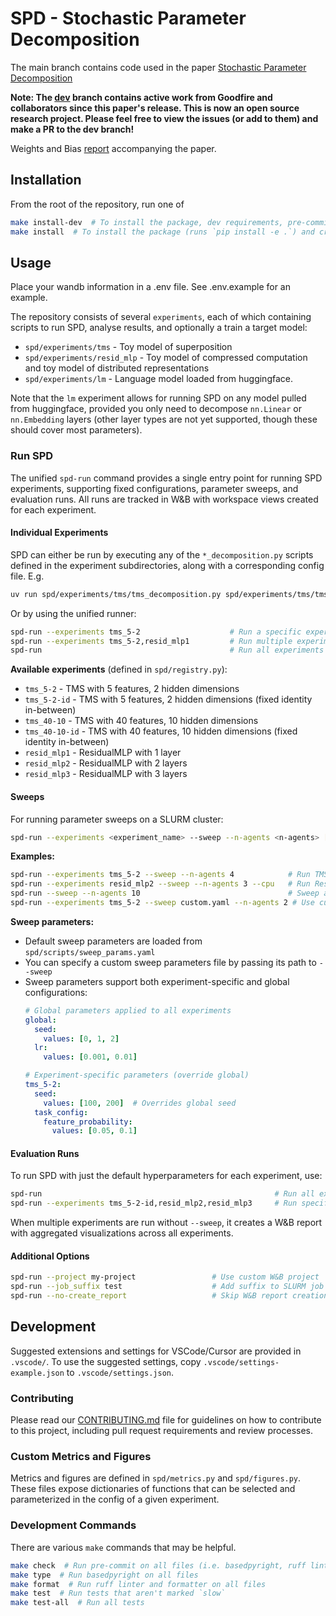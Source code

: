 # SPD - Stochastic Parameter Decomposition
The main branch contains code used in the paper [Stochastic Parameter Decomposition](https://arxiv.org/abs/2506.20790)

**Note: The [dev](https://github.com/goodfire-ai/spd/tree/dev) branch contains active work from Goodfire and collaborators since this paper's release. This is now an open source
research project. Please feel free to view the issues (or add to them) and make a PR to the dev branch!**

Weights and Bias [report](https://wandb.ai/goodfire/spd-tms/reports/SPD-paper-report--VmlldzoxMzE3NzU0MQ) accompanying the paper.

## Installation
From the root of the repository, run one of

```bash
make install-dev  # To install the package, dev requirements, pre-commit hooks, and create user files
make install  # To install the package (runs `pip install -e .`) and create user files
```

## Usage
Place your wandb information in a .env file. See .env.example for an example.

The repository consists of several `experiments`, each of which containing scripts to run SPD,
analyse results, and optionally a train a target model:
- `spd/experiments/tms` - Toy model of superposition
- `spd/experiments/resid_mlp` - Toy model of compressed computation and toy model of distributed
  representations
- `spd/experiments/lm` - Language model loaded from huggingface.

Note that the `lm` experiment allows for running SPD on any model pulled from huggingface, provided
you only need to decompose `nn.Linear` or `nn.Embedding` layers (other layer types are not yet
supported, though these should cover most parameters).

### Run SPD

The unified `spd-run` command provides a single entry point for running SPD experiments, supporting
fixed configurations, parameter sweeps, and evaluation runs. All runs are tracked in W&B with
workspace views created for each experiment.

#### Individual Experiments
SPD can either be run by executing any of the `*_decomposition.py` scripts defined in the experiment
subdirectories, along with a corresponding config file. E.g.
```bash
uv run spd/experiments/tms/tms_decomposition.py spd/experiments/tms/tms_5-2_config.yaml
```

Or by using the unified runner:
```bash
spd-run --experiments tms_5-2                    # Run a specific experiment
spd-run --experiments tms_5-2,resid_mlp1         # Run multiple experiments
spd-run                                          # Run all experiments
```

**Available experiments** (defined in `spd/registry.py`):
- `tms_5-2` - TMS with 5 features, 2 hidden dimensions
- `tms_5-2-id` - TMS with 5 features, 2 hidden dimensions (fixed identity in-between)
- `tms_40-10` - TMS with 40 features, 10 hidden dimensions  
- `tms_40-10-id` - TMS with 40 features, 10 hidden dimensions (fixed identity in-between)
- `resid_mlp1` - ResidualMLP with 1 layer
- `resid_mlp2` - ResidualMLP with 2 layers
- `resid_mlp3` - ResidualMLP with 3 layers

#### Sweeps
For running parameter sweeps on a SLURM cluster:

```bash
spd-run --experiments <experiment_name> --sweep --n-agents <n-agents> [--cpu] [--job_suffix <suffix>]
```

**Examples:**
```bash
spd-run --experiments tms_5-2 --sweep --n-agents 4            # Run TMS 5-2 sweep with 4 GPU agents
spd-run --experiments resid_mlp2 --sweep --n-agents 3 --cpu   # Run ResidualMLP2 sweep with 3 CPU agents
spd-run --sweep --n-agents 10                                 # Sweep all experiments with 10 agents
spd-run --experiments tms_5-2 --sweep custom.yaml --n-agents 2 # Use custom sweep params file
```

**Sweep parameters:**
- Default sweep parameters are loaded from `spd/scripts/sweep_params.yaml`
- You can specify a custom sweep parameters file by passing its path to `--sweep`
- Sweep parameters support both experiment-specific and global configurations:
  ```yaml
  # Global parameters applied to all experiments
  global:
    seed:
      values: [0, 1, 2]
    lr:
      values: [0.001, 0.01]
  
  # Experiment-specific parameters (override global)
  tms_5-2:
    seed:
      values: [100, 200]  # Overrides global seed
    task_config:
      feature_probability:
        values: [0.05, 0.1]
  ```

#### Evaluation Runs
To run SPD with just the default hyperparameters for each experiment, use:
```bash
spd-run                                                    # Run all experiments
spd-run --experiments tms_5-2-id,resid_mlp2,resid_mlp3     # Run specific experiments
```

When multiple experiments are run without `--sweep`, it creates a W&B report with aggregated
visualizations across all experiments.

#### Additional Options
```bash
spd-run --project my-project                 # Use custom W&B project
spd-run --job_suffix test                    # Add suffix to SLURM job names
spd-run --no-create_report                   # Skip W&B report creation
```

## Development

Suggested extensions and settings for VSCode/Cursor are provided in `.vscode/`. To use the suggested
settings, copy `.vscode/settings-example.json` to `.vscode/settings.json`.

### Contributing

Please read our [CONTRIBUTING.md](CONTRIBUTING.md) file for guidelines on how to contribute to this project, including pull request requirements and review processes.

### Custom Metrics and Figures

Metrics and figures are defined in `spd/metrics.py` and `spd/figures.py`.
These files expose dictionaries of functions that can be selected and parameterized in the config of a given experiment.

### Development Commands

There are various `make` commands that may be helpful.

```bash
make check  # Run pre-commit on all files (i.e. basedpyright, ruff linter, and ruff formatter)
make type  # Run basedpyright on all files
make format  # Run ruff linter and formatter on all files
make test  # Run tests that aren't marked `slow`
make test-all  # Run all tests
```
